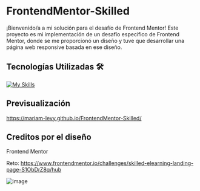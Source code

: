 # FrontendMentor-Skilled

¡Bienvenido/a a mi solución para el desafío de Frontend Mentor! Este proyecto es mi implementación de un desafío específico de Frontend Mentor, donde se me proporcionó un diseño y tuve que desarrollar una página web responsive basada en ese diseño.


## Tecnologías Utilizadas 🛠️
[![My Skills](https://skillicons.dev/icons?i=html,css,sass)](https://skillicons.dev)


## Previsualización
https://mariam-levy.github.io/FrontendMentor-Skilled/

## Creditos por el diseño
Frontend Mentor 

Reto: https://www.frontendmentor.io/challenges/skilled-elearning-landing-page-S1ObDrZ8q/hub


![image](https://github.com/Mariam-Levy/FrontendMentor-Skilled/assets/80288291/f89ef76f-853a-43b7-84a0-0c1aa6ff56eb)

